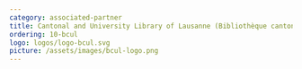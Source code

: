 ```yaml
---
category: associated-partner
title: Cantonal and University Library of Lausanne (Bibliothèque cantonale et universitaire de Lausanne, BCUL)
ordering: 10-bcul
logo: logos/logo-bcul.svg
picture: /assets/images/bcul-logo.png
---
```

